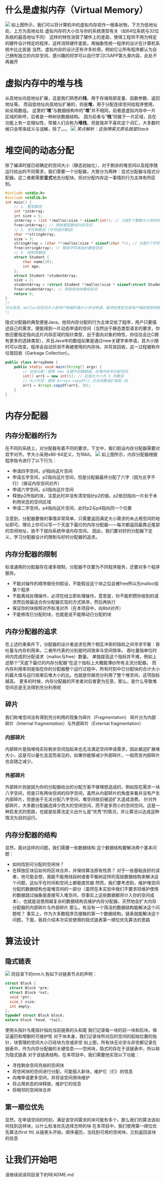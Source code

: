# 什么是虚拟内存（Virtual Memory）
![](./statics/virtual_memory.PNG)
如上图所示，我们可以将计算机中的虚拟内存视作一根条状物，下方为低地址处，上方为高地址处
虚拟内存的大小仅与你的系统类型有关（如64位系统与32位系统的最高地址不同）
这样的特性消弭了硬件上的差距，使得工程师不用为特定的硬件设计特定的程序，这样消除硬件差距，用抽象性统一程序的设计在计算机系统中比比皆是
当然，虚拟内存的设计还有许多妙用，例如它让所有程序都认为自己拥有独立的内存空间，感兴趣的同学可以自行学习CSAPP第九章内容，此处不再展开

# 虚拟内存中的堆与栈
从高地址向低地址扩展，这是我们熟悉的**栈**，用于存储局部变量、函数参数、返回地址等。
而自低地址向高地址扩展的，则是**堆**，用于分配连续空间给程序使用，如全局数组。
这里的“**堆**”与数据结构中的“**堆**”并不相同，前者是虚拟内存中一片区域的称呼，后者是一种树状数据结构。
因为前者与“**栈**”同属于一片区域，且在功能上有一定相似性，常被人们合称为**堆栈**，但是我并不喜欢这个词汇，大多数时候只会带来歧义与误解，除了。。。
![](./statics/stack_slay_the_spire.PNG)
*笑点解析：这张牌英文原名就是Stack*

# 堆空间的动态分配
除了编译时就已经确定的空间大小（静态初始化），对于剩余的堆空间以及程序随运行给出的不同需求，我们需要一个分配器，大致分为两种：显式分配器与隐式分配器。这二者都需要**显式**地去分配块，但对分配内存这一事情的行为主体有所区别。
```c
#include <stdio.h>
#include <stdlib.h>
int main() {
    // 1. 整型数组
    int *intArray;
    int size = 5;
    intArray = (int *)malloc(size * sizeof(int)); // 分配5个整数大小的内存空间
    free(intArray); // 释放整型数组内存空间
    // 2. 字符串数组 (字符指针数组)
    char **stringArray;
    size = 3;
    stringArray = (char **)malloc(size * sizeof(char *)); // 分配3个字符指针大小的内存空间
    free(stringArray); // 释放字符串指针数组空间
    // 3. 结构体数组
    struct Student {
        char name[20];
        int age;
    };
    struct Student *studentArray;
    size = 2;
    studentArray = (struct Student *)malloc(size * sizeof(struct Student)); // 分配2个结构体大小的内存空间
    free(studentArray); // 释放结构体数组空间
    return 0;
}
/*
可以发现，malloc的空间大小是用户根据所需大小手动申请，最终的类型也是用户强制类型转换得到的。
*/
```
隐式分配器的典型便是Java，他将内存分配的行为主体交给了程序，用户只要描述自己的需求，便能得到一片动态申请的空间（当然出于静态类型语言的要求，你依旧要指定指向这片内存区域的指针类型，出于面向对象的特性，你往往会比C拥有更多的选择类型），并且Java中的数组如果是通过new关键字来申请，其大小随时可以改变。程序会自动侦测不再被使用的内存块，并将其回收，这一过程被称作垃圾回收（Garbage Collection）。
```java
public class ArrayDemo {
    public static void main(String[] args) {
        // 动态分配：使用 new 关键字创建数组，在堆内存中分配空间
        int[] arr1 = new int[5]; // 初始化大小为 5 的数组
        // 大小可变：使用 Arrays.copyOf() 方法将数组扩容到 10
        arr1 = Arrays.copyOf(arr1, 10);
    }
}
```
# 内存分配器
## 内存分配器的行为
在不同的系统上，对分配器有着不同的要求，下文中，我们假设内存分配器需要对双字对齐。字大小采用x86-64定义，为16bit。
![](./statics/how_malloc_works.png)
如上图所示，内存分配器根据程序指令进行了以下行为：
- 申请四字空间，p1指向这片空间
- 申请五字空间，p2指向这片空间，但是分配器最终分配了六字（因为五字不行）（保证内存空间对齐）
- 申请六字空间，p3指向这片空间
- 释放p2所指的块，注意此时并没有清空指针p2的值，p2依旧指向一片处于未利用状态的空间区域
- 申请二字空间，p4指向这片空间，此时p2与p4指向同一个位置

注意到，分配器要做的事情非常简单，只需要返回满足大小需求的未占用空间的地址即可。理论上你可以写一个天底下最烂的内存分配器——每次都返回最靠近尾部的空闲地址，放不下就向系统申请内存空间。
因此，我们要对好的分配器下定义，学习分配器设计的限制与好的分配器的追求。

## 内存分配器的限制
标准通用的分配器存在诸多限制，分配器不仅要为不同程序服务，还要对多个程序服务。
- 不能对操作的顺序做任何假设，不能假设这个块之后会被free所以先malloc给某个程序
- 不能离线处理操作，必须在线立即处理操作。意思是，你不能积攒你收到的请求然后按最适合你分配器实现的方式排序，然后再执行
- 保证你的块按照对齐标准对齐（在本项目中，向8bit对齐）
- 不能修改已分配的块，也就是说不能移动已分配的块

## 内存分配器的追求
在上述约束条件下，分配器的设计者追求在两个相互冲突的指标之间寻求平衡：吞吐量与内存利用率。二者所代表的分别是时间效率与空间效率。
吞吐量指单位时间内完成的分配请求（malloc与free）数量。
单独提高这个指标并不难，例如上述那个”天底下最烂的内存分配器“在这个指标上大概能薄纱所有主流分配器。
而内存利用率则是指在你的分配器整个运行过程中，所有时刻中已分配块的合计大小的最大值与运行结束后堆大小的比。也就是你越充分利用了整个堆空间，这项指标越高。
更多的时候，内存分配器的开发者对后者更为在意，那么，是什么导致堆空间总是无法得到充分利用呢

## 碎片
我们称堆空间没有得到充分利用的现象为碎片（Fragmentation）
碎片分为内部碎片（Internal fragmentation）与外部碎片（External fragmentation）
### 内部碎片
内部碎片是指堆栈实际剩余空间加起来也无法满足空间申请需求，因此被迫扩展堆大小，这是可以量化且显而易见的，如果你能够减少外部碎片，一般而言内部碎片也会随之减少。
### 外部碎片
外部碎片则是因为你的分配器给出的分配方案不够理想造成的，例如现在需求一块八字空间，但是只有两块空闲的四字空间，虽然从内部碎片的角度来看并没有产生内部碎片，但是由于无法分配八字空间，堆空间依旧被迫扩大造成浪费。
针对外部碎片，大多数分配器选择少而大的空闲空间，而不是多而小的空闲空间。这是一种启发式的思路，也就是给算法定义出什么是”优秀“的情况，并让算法以达成这种情况为目的运行。

## 内存分配器的结构
显然，面对这样的问题，我们需要一些数据结构
这个数据结构要解决两个基本问题：
- 如何找到可分配的空闲块？
- 在释放区块后如何将区块合并，并保持算法原有性质？
对于一些基础良好的读者，他可能会想，我能不能用线段树或者平衡树这样的高级数据结构来解决这个问题，这似乎在时间和空间上都极度优越
然而，我们要考虑到，维护堆空间分配的数据结构也是堆空间的一部分（虽然在本实验中我们不要求将维护使用的数据跳过抽象层直接写入堆空间，但事实上这些数据都将计入你的空间成本），也就是说使用越复杂的数据结构去维护内存分配器，天然地会扩大内存分配器的内部碎片与外部碎片
那么，有没有一个简洁的数据结构能解决这个问题呢？
事实上，作为大多数程序员接触的第一个数据结构，链表就能解决这个问题，下面，我将介绍本次实验使用的隐式链表第一顺位优先算法的思路

# 算法设计

## 隐式链表
![](./statics/list.png)
同目录下的mm.h,有如下对链表节点的声明：
```C
struct Block {
  struct Block *pre;
  struct Block *nxt;
  void *ptr;
  size_t size;
  int empty;
};
typedef struct Block block;
extern block *head, *tail;
```
使用头指针与尾指针指向当前链表的头和尾
我们记录每一块的前一块和后块，保证遍历和增删的可维护性
对于块本身，我们记录块所对应的空间的起始位置的指针，块管理的空间大小已经块为空或非空
如上图，所有块无论空与非空都记录在链表中，作为内存分配器的关键信息——空闲块，隐式的存在于该链表中，所以称为隐式链表
对于该链表结构，在本项目中，我们需要他实现以下功能：
- 寻找剩余空间充裕的空闲块
- 将空闲块的空间进行分配，可能插入新块，维护它（们）的信息
- 向堆申请更多空间，并将该空间用块维护
- 将占用状态的块释放，维护它的信息
- 将相邻的空闲块合并

## 第一顺位优先
显然，在申请空间的时刻，满足该空间需求的块可能有多个，那么我们的算法该如何找到这样块，以什么标准优先选择怎样的块
在本项目中，我们使用第一顺位优先算法(first fit)
从链表头开始，顺序遍历，当找到可用的空闲块，立刻返回该块的信息

# 让我们开始吧
请继续阅读同目录下的README.md



